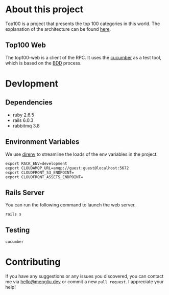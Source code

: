 # About this project
Top100 is a project that presents the top 100 categories in this world.
The explanation of the architecture can be found [here](https://github.com/LiamYabou/top100-scrapy/wiki/Architecture).

## Top100 Web
The top100-web is a client of the RPC. It uses the [cucumber](https://cucumber.io/docs/guides/overview/) as a test tool, which is based on the [BDD](https://cucumber.io/docs/bdd/) process.

# Devlopment
## Dependencies
- ruby 2.6.5
- rails 6.0.3
- rabbitmq 3.8

## Environment Variables
We use [direnv](https://direnv.net/) to streamline the loads of the env variables in the project.
```
export RACK_ENV=development
export CLOUDAMQP_URL=amqp://guest:guest@localhost:5672
export CLOUDFRONT_S3_ENDPOINT=
export CLOUDFRONT_ASSETS_ENDPOINT=
```

## Rails Server
You can run the following command to launch the web server.
```
rails s
```

## Testing
```
cucumber
```

# Contributing
If you have any suggestions or any issues you discovered, you can contact me via hello@mengliu.dev or commit a new `pull request`. I appreciate your help!
